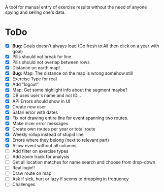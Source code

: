 A tool for manual entry of exercise results without the need of anyone spying and selling one's data.

# ToDo

- [x] **Bug:** Goals doesn't always load (Go fresh to All then click on a year with goal)
- [x] Pills should not break for line
- [x] Pills should not overlap between rows
- [x] Distance on earth map!
- [x] **Bug:** Map: The distance on the map is wrong somehow still
- [x] Exercise Type for real
- [x] Add "logout"
- [x] Map: Get some highlight info about the segment maybe?
- [x] DB uses user's name and not ID...
- [x] API Errors should show in UI
- [x] Create new user
- [x] Safari error with dates
- [x] Fix not drawing entire line for event spanning two routes.
- [x] Make nicer error messages
- [x] Create own routes per year or total route
- [x] Weekly rollup instead of stupid line
- [x] Errors where they belong (next to relevant part)
- [x] Allow event without all columns
- [ ] Add filter on exercise types
- [ ] Add zoom track for analysis
- [ ] Get all location matches for name search and choose from drop-down
- [ ] Real login!!
- [ ] Draw route on map
- [ ] Ask if sick, hurt or lazy if seems to dropping in frequency
- [ ] Challenges
